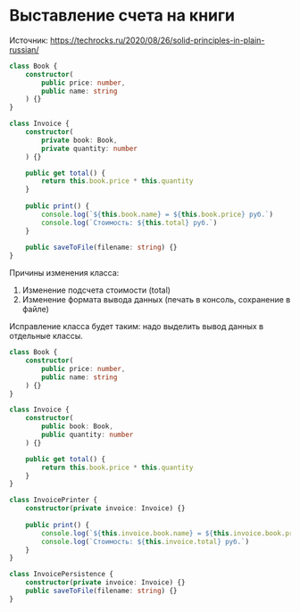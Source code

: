 Выставление счета на книги
==========================

Источник:
https://techrocks.ru/2020/08/26/solid-principles-in-plain-russian/

```typescript title='Код нарушил принцип единственной ответственности'
class Book {
	constructor(
		public price: number,
        public name: string
    ) {}
}

class Invoice {
	constructor(
		private book: Book,
		private quantity: number
	) {}

	public get total() {
        return this.book.price * this.quantity
	}
	
	public print() {
		console.log(`${this.book.name} = ${this.book.price} руб.`)
        console.log(`Стоимость: ${this.total} руб.`)
    }
    
    public saveToFile(filename: string) {}
}
```

Причины изменения класса:
1. Изменение подсчета стоимости (total)
2. Изменение формата вывода данных (печать в консоль, сохранение в файле)

Исправление класса будет таким: надо выделить вывод данных в отдельные классы.

```typescript title='Исправленный код'
class Book {
	constructor(
		public price: number,
		public name: string
	) {}
}

class Invoice {
	constructor(
		public book: Book,
		public quantity: number
	) {}

	public get total() {
		return this.book.price * this.quantity
	}
}

class InvoicePrinter {
	constructor(private invoice: Invoice) {}
    
    public print() {
		console.log(`${this.invoice.book.name} = ${this.invoice.book.price} руб.`)
		console.log(`Стоимость: ${this.invoice.total} руб.`)
    }
}

class InvoicePersistence {
	constructor(private invoice: Invoice) {}
	public saveToFile(filename: string) {}
}
```
